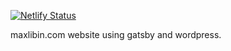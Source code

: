 [![Netlify Status](https://api.netlify.com/api/v1/badges/a83f0442-b740-47a7-a9a5-b15d9d6dff6c/deploy-status)](https://app.netlify.com/sites/fervent-bardeen-8e8db2/deploys)

maxlibin.com website using gatsby and wordpress.
